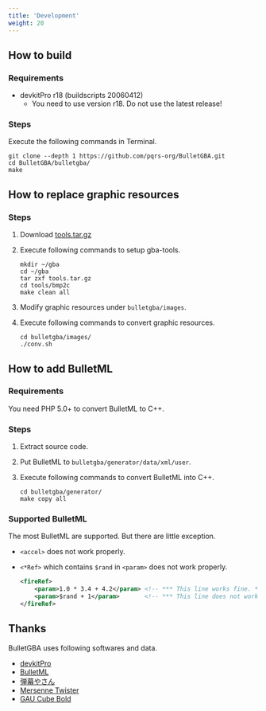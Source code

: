 ```yaml
---
title: 'Development'
weight: 20
---
```


## How to build

### Requirements

-   devkitPro r18 (buildscripts 20060412)
    -   You need to use version r18. Do not use the latest release!

### Steps

Execute the following commands in Terminal.

```shell
git clone --depth 1 https://github.com/pqrs-org/BulletGBA.git
cd BulletGBA/bulletgba/
make
```

## How to replace graphic resources

### Steps

1.  Download [tools.tar.gz](https://github.com/pqrs-org/BulletGBA/releases/download/v5.0.0/tools.tar.gz)
2.  Execute following commands to setup gba-tools.

    ```shell
    mkdir ~/gba
    cd ~/gba
    tar zxf tools.tar.gz
    cd tools/bmp2c
    make clean all
    ```

3.  Modify graphic resources under `bulletgba/images`.
4.  Execute following commands to convert graphic resources.

    ```shell
    cd bulletgba/images/
    ./conv.sh
    ```

## How to add BulletML

### Requirements

You need PHP 5.0+ to convert BulletML to C++.

### Steps

1.  Extract source code.
2.  Put BulletML to `bulletgba/generator/data/xml/user`.
3.  Execute following commands to convert BulletML into C++.

    ```shell
    cd bulletgba/generator/
    make copy all
    ```

### Supported BulletML

The most BulletML are supported. But there are little exception.

-   `<accel>` does not work properly.
-   `<*Ref>` which contains `$rand` in `<param>` does not work properly.

    ```xml
    <fireRef>
        <param>1.0 * 3.4 + 4.2</param> <!-- *** This line works fine. *** -->
        <param>$rand + 1</param>       <!-- *** This line does not work properly. *** -->
    </fireRef>
    ```

## Thanks

BulletGBA uses following softwares and data.

-   [devkitPro](http://www.devkitpro.org/)
-   [BulletML](http://www.asahi-net.or.jp/~cs8k-cyu/bulletml/index_e.html)
-   [弾幕やさん](http://shinh.skr.jp/sdmkun/zipup.cgi)
-   [Mersenne Twister](http://www.math.sci.hiroshima-u.ac.jp/~m-mat/MT/emt.html)
-   [GAU Cube Bold](http://www.graphicartsunit.com/gaupra/)
